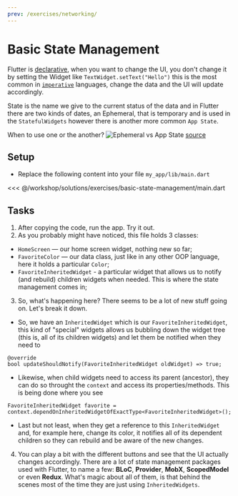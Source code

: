 ```yaml
---
prev: /exercises/networking/
---
```


# Basic State Management

Flutter is [declarative](https://en.wikipedia.org/wiki/Declarative_programming), when you want to change the UI, you don't change it by setting the Widget like `TextWidget.setText("Hello")` this is the most common in [`imperative`](https://en.wikipedia.org/wiki/Imperative_programming) languages, change the data and the UI will update accordingly.

State is the name we give to the current status of the data and in Flutter there are two kinds of dates, an Ephemeral, that is temporary and is used in the `StatefulWidgets` however there is another more common `App State`.

When to use one or the another?
![Ephemeral vs App State](/images/ephemeral_vs_app_state.png)
[source](https://flutter.dev/docs/development/data-and-backend/state-mgmt/ephemeral-vs-app)

## Setup

- Replace the following content into your file `my_app/lib/main.dart`

<<< @/workshop/solutions/exercises/basic-state-management/main.dart

## Tasks

1. After copying the code, run the app. Try it out.
2. As you probably might have noticed, this file holds 3 classes:
  * `HomeScreen` — our home screen widget, nothing new so far;
  * `FavoriteColor` — our data class, just like in any other OOP language, here it holds a particular `Color`;
  * `FavoriteInheritedWidget` - a particular widget that allows us to notify (and rebuild) children widgets when needed. This is where the state management comes in;
3. So, what's happening here? There seems to be a lot of new stuff going on. Let's break it down.
  - So, we have an `InheritedWidget` which is our `FavoriteInheritedWidget`, this kind of "special" widgets allows us bubbling down the widget tree (this is, all of its children widgets) and let them be notified when they need to
  ```
  @override
  bool updateShouldNotify(FavoriteInheritedWidget oldWidget) => true;
  ```
  - Likewise, when child widgets need to access its parent (ancestor), they can do so throught the `context` and access its properties/methods. This is being done where you see
  ```
  FavoriteInheritedWidget favorite = context.dependOnInheritedWidgetOfExactType<FavoriteInheritedWidget>();
  ```
  - Last but not least, when they get a reference to this `InheritedWidget` and, for example here, change its color, it notifies all of its dependent children so they can rebuild and be aware of the new changes.
4. You can play a bit with the different buttons and see that the UI actually changes accordingly. There are a lot of state management packages used with Flutter, to name a few: **BLoC**, **Provider**, **MobX**, **ScopedModel** or even **Redux**. What's magic about all of them, is that behind the scenes most of the time they are just using `InheritedWidgets`. 
